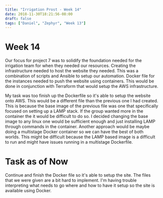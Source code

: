```yaml
---
title: "Irrigation Prost - Week 14"
date: 2018-11-30T18:21:56-08:00
draft: false
tags: ["Daniel", "Zephyr", "Week 13"]
---
```

# Week 14
Our focus for project 7 was to solidify the foundation needed for the irrigation team for when they needed our resources. Creating the infrastructure needed to host the website they needed. This was a combination of scripts and Ansible to setup our automation. Docker file for the instances needed to push the website using containers. This would be done in conjunction with Terraform that would setup the AWS infrastructure.

My task was too finish up the Dockerfile so it's able to setup the website onto AWS. This would be a different file than the previous one I had created. This is because the base image of the previous file was one that specifically focused on setting up a LAMP stack. If the group wanted more in the container the it would be difficult to do so. I decided changing the base image to any linux one would be sufficient enough and just installing LAMP through commands in the container. Another approach would be maybe doing a multistage Docker container so we can have the best of both worlds. This might be difficult because the LAMP based image is a difficult to run and might have issues running in a multistage Dockerfile.

# Task as of Now
Continue and finish the Docker file so it's able to setup the site. The files that we were given are a bit hard to implement. I'm having trouble interpreting what needs to go where and how to have it setup so the site is available using Docker. 
